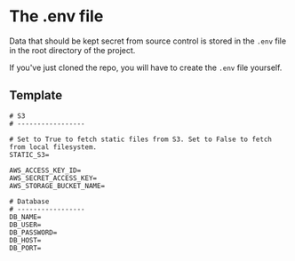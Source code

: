# The .env file
Data that should be kept secret from source control is stored in the `.env` file in the root directory of the project.

If you've just cloned the repo, you will have to create the `.env` file yourself.

## Template
```env
# S3
# -----------------

# Set to True to fetch static files from S3. Set to False to fetch from local filesystem.
STATIC_S3=

AWS_ACCESS_KEY_ID=
AWS_SECRET_ACCESS_KEY=
AWS_STORAGE_BUCKET_NAME=

# Database
# -----------------
DB_NAME=
DB_USER=
DB_PASSWORD=
DB_HOST=
DB_PORT=
```